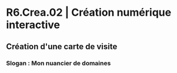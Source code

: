 # R6.Crea.02 | Création numérique interactive
## Création d'une carte de visite
### Slogan : Mon nuancier de domaines
